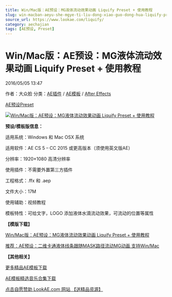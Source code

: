 ```yaml
---
title: Win/Mac版：AE预设：MG液体流动效果动画 Liquify Preset + 使用教程
slug: win-macban-aeyu-she-mgye-ti-liu-dong-xiao-guo-dong-hua-liquify-preset-shi-yong-jiao-cheng
source_url: https://www.lookae.com/liquify/
category: aechajian
tags: [AE预设, Preset]
---
```

# Win/Mac版：AE预设：MG液体流动效果动画 Liquify Preset + 使用教程

2016/05/05 13:47

作者：大众脸
分类：[AE插件](https://www.lookae.com/after-effects/aechajian/) / [AE模板](https://www.lookae.com/after-effects/other-after-effects/) / [After Effects](https://www.lookae.com/after-effects/)

[AE预设](https://www.lookae.com/tag/ae%e9%a2%84%e8%ae%be/)[Preset](https://www.lookae.com/tag/preset/)

[![Win/Mac版：AE预设：MG液体流动效果动画 Liquify Preset + 使用教程](https://www.lookae.com/wp-content/uploads/2016/05/Liquify-Preset.jpg "Win/Mac版：AE预设：MG液体流动效果动画 Liquify Preset + 使用教程-LookAE.com")](https://www.lookae.com/wp-content/uploads/2016/05/Liquify-Preset.jpg)

[](https://0.s3.envato.com/h264-video-previews/9b790705-02d2-4894-9dc4-52ec270bfb66/898848.mp4?_=1)

**预设/模板版信息：**

适用系统：Windows 和 Mac OSX 系统

适用软件：AE CS 5 – CC 2015 或更高版本（须使用英文版AE）

分辨率：1920×1080 高清分辨率

使用插件：不需要外置第三方插件

工程格式：.ffx 和 .aep

文件大小：17M

使用辅助：视频教程

模板特性：可给文字，LOGO 添加液体水滴流动效果，可流动的位置等属性

**【模版下载】**

[Win/Mac版：AE预设：MG液体流动效果动画 Liquify Preset + 使用教程](http://lookae.ctfile.com/fs/AeG150249125)

[推荐：AE预设：二维卡通液体线条跟随MASK路径流动MG动画 支持Win/Mac](https://www.lookae.com/vpreset/)

**【其他相关】**

[更多精品AE模板下载](https://www.lookae.com/after-effects/other-after-effects/)

[AE模板精选音乐合集下载](https://item.taobao.com/item.htm?spm=a1z10.1.w4004-2793089344.4.MUvxbV&id=37289930486)

[点击自愿赞助 LookAE.com 网站 【送精品资源】](https://www.lookae.com/sponsor/)
